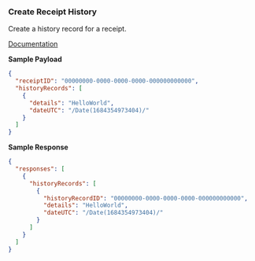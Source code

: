 ### Create Receipt History

Create a history record for a receipt.

[Documentation](https://xeroapi.github.io/xero-node/accounting/index.html#api-Accounting-createReceiptHistory)

**Sample Payload**
```json
{
  "receiptID": "00000000-0000-0000-0000-000000000000",
  "historyRecords": [
    {
      "details": "HelloWorld",
      "dateUTC": "/Date(1684354973404)/"
    }
  ]
}
```

**Sample Response**
```json
{
  "responses": [
    {
      "historyRecords": [
        {
          "historyRecordID": "00000000-0000-0000-0000-000000000000",
          "details": "HelloWorld",
          "dateUTC": "/Date(1684354973404)/"
        }
      ]
    }
  ]
}
```
